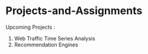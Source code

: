 # Projects-and-Assignments
Upcoming Projects :
1. Web Traffic Time Series Analysis
2. Recommendation Engines
